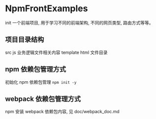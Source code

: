 # NpmFrontExamples
init 一个前端项目, 用于学习不同的前端架构, 不同的网页类型, 路由方式等等。

## 项目目录结构
src js 业务逻辑文件相关内容
template html 文件目录

## npm 依赖包管理方式
初始化 npm 依赖包管理 ``` npm init -y ```

## webpack 依赖包管理方式
npm 安装 webpack 依赖包内容, 见 doc/webpack_doc.md


